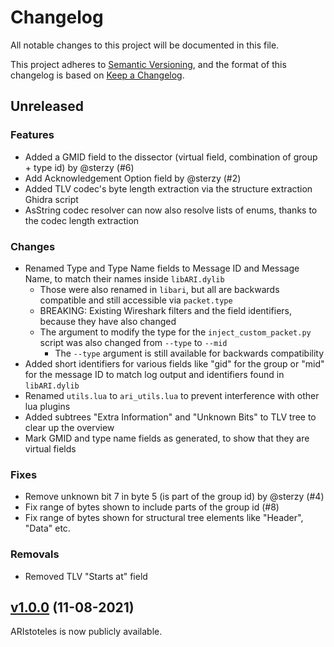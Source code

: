 # Changelog

All notable changes to this project will be documented in this file.

This project adheres to [Semantic Versioning](https://semver.org/spec/v2.0.0.html), and the format of this changelog is based on [Keep a Changelog](https://keepachangelog.com/en/1.0.0/).

## Unreleased

### Features
- Added a GMID field to the dissector (virtual field, combination of group + type id) by @sterzy (#6)
- Add Acknowledgement Option field by @sterzy (#2)
- Added TLV codec's byte length extraction via the structure extraction Ghidra script
- AsString codec resolver can now also resolve lists of enums, thanks to the codec length extraction

### Changes
- Renamed Type and Type Name fields to Message ID and Message Name, to match their names inside `libARI.dylib`
    - Those were also renamed in `libari`, but all are backwards compatible and still accessible via `packet.type`
    - BREAKING: Existing Wireshark filters and the field identifiers, because they have also changed
    - The argument to modify the type for the `inject_custom_packet.py` script was also changed from `--type` to `--mid`
        - The `--type` argument is still available for backwards compatibility
- Added short identifiers for various fields like "gid" for the group or "mid" for the message ID to match log output and identifiers found in `libARI.dylib`
- Renamed `utils.lua` to `ari_utils.lua` to prevent interference with other lua plugins
- Added subtrees "Extra Information" and "Unknown Bits" to TLV tree to clear up the overview
- Mark GMID and type name fields as generated, to show that they are virtual fields

### Fixes
- Remove unknown bit 7 in byte 5 (is part of the group id) by @sterzy (#4)
- Fix range of bytes shown to include parts of the group id (#8)
- Fix range of bytes shown for structural tree elements like "Header", "Data" etc.

### Removals
- Removed TLV "Starts at" field

## [v1.0.0](https://github.com/seemoo-lab/aristoteles/tree/v1.0.0) (11-08-2021)

ARIstoteles is now publicly available.
